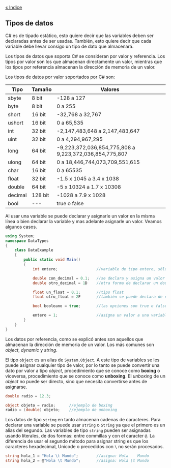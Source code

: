 [&laquo; Indice](README.md)
## Tipos de datos

C# es de tipado estático, esto quiere decir que las variables deben ser declaradas antes de ser usadas. También, esto quiere decir que cada variable debe llevar consigo un tipo de dato que almacenará.

Los tipos de datos que soporta C# se consideran por valor y referencia. Los tipos por valor son los que almacenan directamente un valor, mientras que los tipos por referencia almacenan la dirección de memoria de un valor.

Los tipos de datos por valor soportados por C# son:

|Tipo	|Tamaño		|Valores	|
|-------|-----------|-----------|
|sbyte	|8 bit		|	-128 a 127|
|byte	|8 bit		|	0 a 255|
|short	|16 bit		|	-32,768 a 32,767|
|ushort	|16 bit		|	0 a 65,535|
|int	|32 bit		|	-2,147,483,648 a 2,147,483,647|
|uint	|32 bit		|	0 a 4,294,967,295|
|long	|64 bit		|	-9,223,372,036,854,775,808 a 9,223,372,036,854,775,807|
|ulong	|64 bit		|	0 a 18,446,744,073,709,551,615|
|char	|16 bit		|	0 a 65535|
|float	|32 bit		|	-1.5 x 1045 a 3.4 x 1038|
|double	|64 bit		|	-5 x 10324 a 1.7 x 10308|
|decimal|128 bit	|	-1028 a 7.9 x 1028|
|bool	|---		|	true o false|

Al usar una variable se puede declarar y asignarle un valor en la misma línea o bien declarar la variable y mas adelante asignarle un valor. Veamos algunos casos.

```csharp
using System;
namespace DataTypes
{
	class DataExample
	{
		public static void Main()
		{
			int entero; 				//variable de tipo entero, sólo se declara.

			double con_decimal = 0.1; 	//se declara y asigna un valor en la misma línea
			double otro_decimal = 1D	//otra forma de declarar un double

			float un_float = 0.1;		//tipo float
			float otro_float = 2F		//también se puede declara de esta forma

			bool booleano = true;		//las opciones son true o false

			entero = 1;					//asigna un valor a una variable antes declarada
		}
	}	
}
```

Los datos por referencia, como se explicó antes son aquellos que almacenan la dirección de memoria de un valor. Los más comunes son *object*, *dynamic* y *string*.

El tipo `object` es un alias de `System.Object`. A este tipo de variables se les puede asignar cualquier tipo de valor, por lo tanto se puede convertir una dato por valor a tipo *object*, procedimiento que se conoce como **boxing** o viceversa, procedimiento que se conoce como **unboxing**. El *unboxing* de un *object* no puede ser directo, sino que necesita convertirse antes de asignarse.

```csharp
double radio = 12.3;

object objeto = radio;		//ejemplo de boxing
radio = (double) objeto;	//ejemplo de unboxing
```

Los datos de tipo `string` en tanto almacenan cadenas de caracteres. Para declarar una variable se puede usar `string` o `String` ya que el primero es un alias del segundo. Las variables de tipo `string` pueden ser asignadas usando literales, de dos formas: entre commillas y con el caracter `@`. La diferencia de usar el segundo método para asignar string es que los caracteres hexadecimal, Unicode o precedidos con `\` no serán procesados.

```csharp
string hola_1 = "Hola \t Mundo"; 		//asigna: Hola    Mundo
string hola_2 = @"Hola \t Mundo";		//asigna: Hola \t Mundo
```